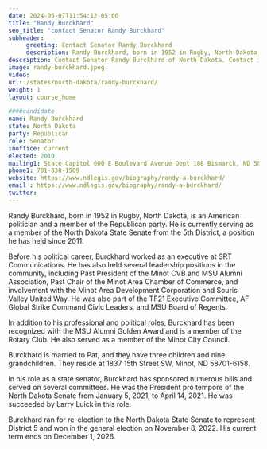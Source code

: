 ```yaml
---
date: 2024-05-07T11:54:12-05:00
title: "Randy Burckhard"
seo_title: "contact Senator Randy Burckhard"
subheader:
     greeting: Contact Senator Randy Burckhard
     description: Randy Burckhard, born in 1952 in Rugby, North Dakota, is an American politician and a member of the Republican party. He is currently serving as a member of the North Dakota State Senate from the 5th District, a position he has held since 2011.
description: Contact Senator Randy Burckhard of North Dakota. Contact information for Randy Burckhard includes email address, phone number, and mailing address.
image: randy-burckhard.jpeg
video:
url: /states/north-dakota/randy-burckhard/
weight: 1
layout: course_home

####candidate
name: Randy Burckhard
state: North Dakota
party: Republican
role: Senator
inoffice: current
elected: 2010
mailing1: State Capitol 600 E Boulevard Avenue Dept 108 Bismarck, ND 58505-0360
phone1: 701-838-1509
website: https://www.ndlegis.gov/biography/randy-a-burckhard/
email : https://www.ndlegis.gov/biography/randy-a-burckhard/
twitter:
---
```

Randy Burckhard, born in 1952 in Rugby, North Dakota, is an American politician and a member of the Republican party. He is currently serving as a member of the North Dakota State Senate from the 5th District, a position he has held since 2011.

Before his political career, Burckhard worked as an executive at SRT Communications. He has also held several leadership positions in the community, including Past President of the Minot CVB and MSU Alumni Association, Past Chair of the Minot Area Chamber of Commerce, and involvement with the Minot Area Development Corporation and Souris Valley United Way. He was also part of the TF21 Executive Committee, AF Global Strike Command Civic Leaders, and MSU Board of Regents.

In addition to his professional and political roles, Burckhard has been recognized with the MSU Alumni Golden Award and is a member of the Rotary Club. He also served as a member of the Minot City Council.

Burckhard is married to Pat, and they have three children and nine grandchildren. They reside at 1837 15th Street SW, Minot, ND 58701-6158.

In his role as a state senator, Burckhard has sponsored numerous bills and served on several committees. He was the President pro tempore of the North Dakota Senate from January 5, 2021, to April 14, 2021. He was succeeded by Larry Luick in this role.

Burckhard ran for re-election to the North Dakota State Senate to represent District 5 and won in the general election on November 8, 2022. His current term ends on December 1, 2026.
